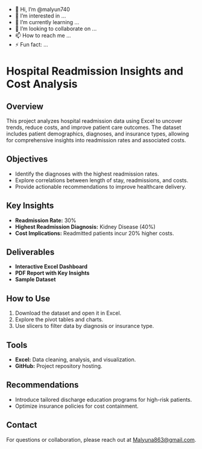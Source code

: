 - 👋 Hi, I’m @malyun740
- 👀 I’m interested in ...
- 🌱 I’m currently learning ...
- 💞️ I’m looking to collaborate on ...
- 📫 How to reach me ...
- ⚡ Fun fact: ...

<!---
malyun740/malyun740 is a ✨ special ✨ repository because its `README.md` (this file) appears on your GitHub profile.
You can click the Preview link to take a look at your changes.
--->
# Hospital Readmission Insights and Cost Analysis

## Overview
This project analyzes hospital readmission data using Excel to uncover trends, reduce costs, and improve patient care outcomes. The dataset includes patient demographics, diagnoses, and insurance types, allowing for comprehensive insights into readmission rates and associated costs.

## Objectives
- Identify the diagnoses with the highest readmission rates.
- Explore correlations between length of stay, readmissions, and costs.
- Provide actionable recommendations to improve healthcare delivery.

## Key Insights
- **Readmission Rate:** 30%
- **Highest Readmission Diagnosis:** Kidney Disease (40%)
- **Cost Implications:** Readmitted patients incur 20% higher costs.

## Deliverables
- **Interactive Excel Dashboard**
- **PDF Report with Key Insights**
- **Sample Dataset**

## How to Use
1. Download the dataset and open it in Excel.
2. Explore the pivot tables and charts.
3. Use slicers to filter data by diagnosis or insurance type.

## Tools
- **Excel:** Data cleaning, analysis, and visualization.
- **GitHub:** Project repository hosting.

## Recommendations
- Introduce tailored discharge education programs for high-risk patients.
- Optimize insurance policies for cost containment.

## Contact
For questions or collaboration, please reach out at [Malyuna863@gmail.com](mailto:Malyuna863@gmail.com).
